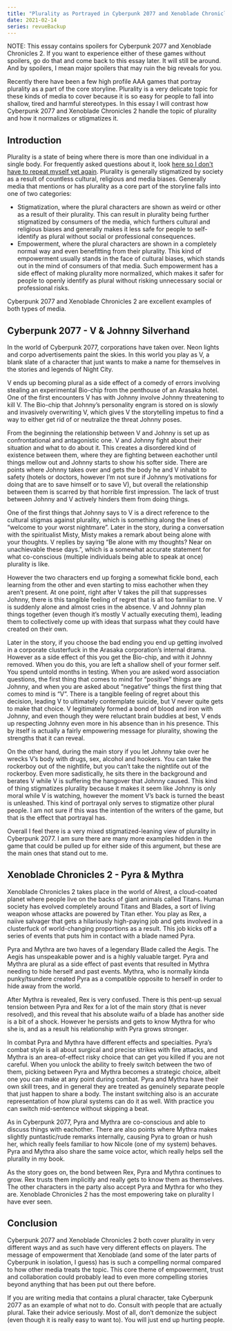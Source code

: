 ```yaml
---
title: "Plurality as Portrayed in Cyberpunk 2077 and Xenoblade Chronicles 2"
date: 2021-02-14
series: revueBackup
---
```


NOTE: This essay contains spoilers for Cyberpunk 2077 and Xenoblade
Chronicles 2. If you want to experience either of these games without spoilers,
go do that and come back to this essay later. It will still be around. And by
spoilers, I mean major spoilers that may ruin the big reveals for you.

Recently there have been a few high profile AAA games that portray plurality as
a part of the core storyline. Plurality is a very delicate topic for these kinds
of media to cover because it is so easy for people to fall into shallow, tired
and harmful stereotypes. In this essay I will contrast how Cyberpunk 2077 and
Xenoblade Chronicles 2 handle the topic of plurality and how it normalizes or
stigmatizes it.

## Introduction

Plurality is a state of being where there is more than one individual in a
single body. For frequently asked questions about it, look [here so I don't have
to repeat myself yet
again](https://powertotheplurals.com/faq-resource-about-plurality/). Plurality
is generally stigmatized by society as a result of countless cultural, religious
and media biases. Generally media that mentions or has plurality as a core part
of the storyline falls into one of two categories:

* Stigmatization, where the plural characters are shown as weird or other as a
  result of their plurality. This can result in plurality being further
  stigmatized by consumers of the media, which furthers cultural and religious
  biases and generally makes it less safe for people to self-identify as plural
  without social or professional consequences.
* Empowerment, where the plural characters are shown in a completely normal way
  and even benefitting from their plurality. This kind of empowerment usually
  stands in the face of cultural biases, which stands out in the mind of
  consumers of that media. Such empowerment has a side effect of making
  plurality more normalized, which makes it safer for people to openly identify
  as plural without risking unnecessary social or professional risks.

Cyberpunk 2077 and Xenoblade Chronicles 2 are excellent examples of both types of media.

## Cyberpunk 2077 - V & Johnny Silverhand

In the world of Cyberpunk 2077, corporations have taken over. Neon lights and
corpo advertisements paint the skies. In this world you play as V, a blank slate
of a character that just wants to make a name for themselves in the stories and
legends of Night City. 

V ends up becoming plural as a side effect of a comedy of errors involving
stealing an experimental Bio-chip from the penthouse of an Arasaka hotel. One of
the first encounters V has with Johnny involve Johnny threatening to kill V. The
Bio-chip that Johnny’s personality engram is stored on is slowly and invasively
overwriting V, which gives V the storytelling impetus to find a way to either
get rid of or neutralize the threat Johnny poses.

From the beginning the relationship between V and Johnny is set up as
confrontational and antagonistic one. V and Johnny fight about their situation
and what to do about it. This creates a disordered kind of existence between
them, where they are fighting between eachother until things mellow out and
Johnny starts to show his softer side. There are points where Johnny takes over
and gets the body he and V inhabit to safety (hotels or doctors, however I’m not
sure if Johnny’s motivations for doing that are to save himself or to save V),
but overall the relationship between them is scarred by that horrible first
impression. The lack of trust between Johnny and V actively hinders them from
doing things.

One of the first things that Johnny says to V is a direct reference to the
cultural stigmas against plurality, which is something along the lines of
“welcome to your worst nightmare”. Later in the story, during a conversation
with the spiritualist Misty, Misty makes a remark about being alone with your
thoughts. V replies by saying “Be alone with my thoughts? Near on unachievable
these days.”, which is a somewhat accurate statement for what co-conscious
(multiple individuals being able to speak at once) plurality is like.

However the two characters end up forging a somewhat fickle bond, each learning
from the other and even starting to miss eachother when they aren’t present. At
one point, right after V takes the pill that suppresses Johnny, there is this
tangible feeling of regret that is all too familiar to me. V is suddenly alone
and almost cries in the absence. V and Johnny plan things together (even though
it’s mostly V actually executing them), leading them to collectively come up
with ideas that surpass what they could have created on their own.

Later in the story, if you choose the bad ending you end up getting involved in
a corporate clusterfuck in the Arasaka corporation’s internal drama. However as
a side effect of this you get the Bio-chip, and with it Johnny removed. When you
do this, you are left a shallow shell of your former self. You spend untold
months in testing. When you are asked word association questions, the first
thing that comes to mind for “positive” things are Johnny, and when you are
asked about “negative” things the first thing that comes to mind is “V”. There
is a tangible feeling of regret about this decision, leading V to ultimately
contemplate suicide, but V never quite gets to make that choice. V legitimately
formed a bond of blood and iron with Johnny, and even though they were reluctant
brain buddies at best, V ends up respecting Johnny even more in his absence than
in his presence. This by itself is actually a fairly empowering message for
plurality, showing the strengths that it can reveal.

On the other hand, during the main story if you let Johnny take over he wrecks
V’s body with drugs, sex, alcohol and hookers. You can take the rockerboy out of
the nightlife, but you can’t take the nightlife out of the rockerboy. Even more
sadistically, he sits there in the background and berates V while V is suffering
the hangover that Johnny caused. This kind of thing stigmatizes plurality
because it makes it seem like Johnny is only moral while V is watching, however
the moment V’s back is turned the beast is unleashed. This kind of portrayal
only serves to stigmatize other plural people. I am not sure if this was the
intention of the writers of the game, but that is the effect that portrayal has.

Overall I feel there is a very mixed stigmatized-leaning view of plurality in
Cyberpunk 2077. I am sure there are many more examples hidden in the game that
could be pulled up for either side of this argument, but these are the main ones
that stand out to me.

## Xenoblade Chronicles 2 - Pyra & Mythra

Xenoblade Chronicles 2 takes place in the world of Alrest, a cloud-coated planet
where people live on the backs of giant animals called Titans. Human society has
evolved completely around Titans and Blades, a sort of living weapon whose
attacks are powered by Titan ether. You play as Rex, a naiive salvager that gets
a hilariously high-paying job and gets involved in a clusterfuck of
world-changing proportions as a result. This job kicks off a series of events
that puts him in contact with a blade named Pyra.

Pyra and Mythra are two haves of a legendary Blade called the Aegis. The Aegis
has unspeakable power and is a highly valuable target. Pyra and Mythra are
plural as a side effect of past events that resulted in Mythra needing to hide
herself and past events. Mythra, who is normally kinda punky/tsundere created
Pyra as a compatible opposite to herself in order to hide away from the world.

After Mythra is revealed, Rex is very confused. There is this pent-up sexual
tension between Pyra and Rex for a lot of the main story (that is never
resolved), and this reveal that his absolute waifu of a blade has another side
is a bit of a shock. However he persists and gets to know Mythra for who she is,
and as a result his relationship with Pyra grows stronger.

In combat Pyra and Mythra have different effects and specialties. Pyra’s combat
style is all about surgical and precise strikes with fire attacks, and Mythra is
an area-of-effect risky choice that can get you killed if you are not careful.
When you unlock the ability to freely switch between the two of them, picking
between Pyra and Mythra becomes a strategic choice, albeit one you can make at
any point during combat. Pyra and Mythra have their own skill trees, and in
general they are treated as genuinely separate people that just happen to share
a body. The instant switching also is an accurate representation of how plural
systems can do it as well. With practice you can switch mid-sentence without
skipping a beat.

As in Cyberpunk 2077, Pyra and Mythra are co-conscious and able to discuss
things with eachother. There are also points where Mythra makes slightly
puntastic/rude remarks internally, causing Pyra to groan or hush her, which
really feels familiar to how Nicole (one of my system) behaves. Pyra and Mythra
also share the same voice actor, which really helps sell the plurality in my
book.

As the story goes on, the bond between Rex, Pyra and Mythra continues to grow.
Rex trusts them implicitly and really gets to know them as themselves. The other
characters in the party also accept Pyra and Mythra for who they are. Xenoblade
Chronicles 2 has the most empowering take on plurality I have ever seen.

## Conclusion

Cyberpunk 2077 and Xenoblade Chronicles 2 both cover plurality in very different
ways and as such have very different effects on players. The message of
empowerment that Xenoblade (and some of the later parts of Cyberpunk in
isolation, I guess) has is such a compelling normal compared to how other media
treats the topic. This core theme of empowerment, trust and collaboration could
probably lead to even more compelling stories beyond anything that has been put
out there before.

If you are writing media that contains a plural character, take Cyberpunk 2077
as an example of what not to do. Consult with people that are actually plural.
Take their advice seriously. Most of all, don’t demonize the subject (even
though it is really easy to want to). You will just end up hurting people.
